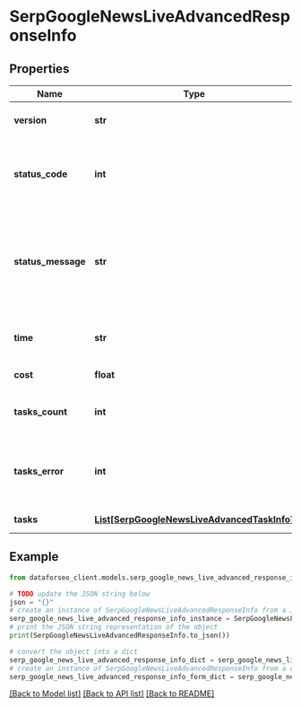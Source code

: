 # SerpGoogleNewsLiveAdvancedResponseInfo


## Properties

Name | Type | Description | Notes
------------ | ------------- | ------------- | -------------
**version** | **str** | the current version of the API | [optional] 
**status_code** | **int** | general status code you can find the full list of the response codes here | [optional] 
**status_message** | **str** | general informational message you can find the full list of general informational messages here | [optional] 
**time** | **str** | total execution time, seconds | [optional] 
**cost** | **float** | total tasks cost, USD | [optional] 
**tasks_count** | **int** | the number of tasks in the tasks array | [optional] 
**tasks_error** | **int** | the number of tasks in the tasks array returned with an error | [optional] 
**tasks** | [**List[SerpGoogleNewsLiveAdvancedTaskInfo]**](SerpGoogleNewsLiveAdvancedTaskInfo.md) | array of tasks | [optional] 

## Example

```python
from dataforseo_client.models.serp_google_news_live_advanced_response_info import SerpGoogleNewsLiveAdvancedResponseInfo

# TODO update the JSON string below
json = "{}"
# create an instance of SerpGoogleNewsLiveAdvancedResponseInfo from a JSON string
serp_google_news_live_advanced_response_info_instance = SerpGoogleNewsLiveAdvancedResponseInfo.from_json(json)
# print the JSON string representation of the object
print(SerpGoogleNewsLiveAdvancedResponseInfo.to_json())

# convert the object into a dict
serp_google_news_live_advanced_response_info_dict = serp_google_news_live_advanced_response_info_instance.to_dict()
# create an instance of SerpGoogleNewsLiveAdvancedResponseInfo from a dict
serp_google_news_live_advanced_response_info_form_dict = serp_google_news_live_advanced_response_info.from_dict(serp_google_news_live_advanced_response_info_dict)
```
[[Back to Model list]](../README.md#documentation-for-models) [[Back to API list]](../README.md#documentation-for-api-endpoints) [[Back to README]](../README.md)


